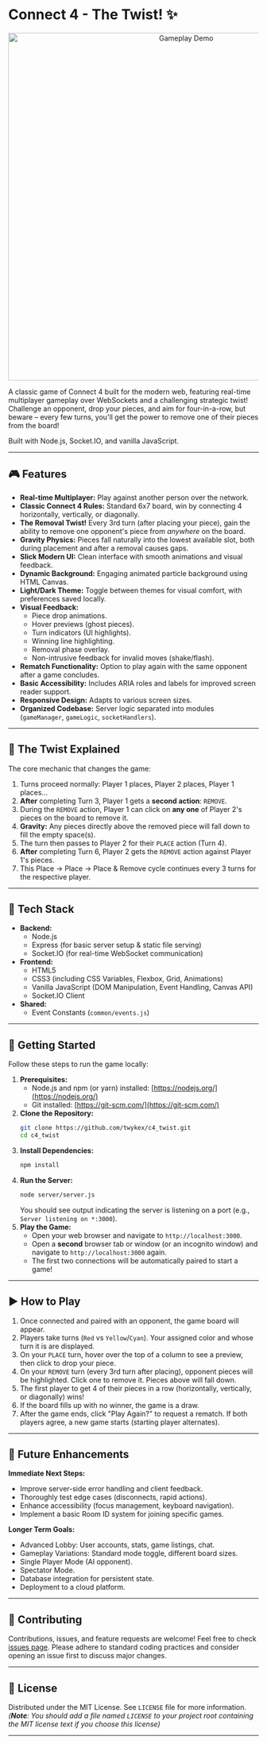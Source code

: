 # Connect 4 - The Twist! ✨

<p align="center">
  <!-- IMPORTANT: Replace this with an actual screenshot or GIF! -->
  <!-- Create a 'docs' folder in your project root, add demo.gif there -->
  <img src="./docs/demo.gif" alt="Gameplay Demo" width="700"/>
</p>

A classic game of Connect 4 built for the modern web, featuring real-time multiplayer gameplay over WebSockets and a challenging strategic twist! Challenge an opponent, drop your pieces, and aim for four-in-a-row, but beware – every few turns, you'll get the power to remove one of their pieces from the board!

Built with Node.js, Socket.IO, and vanilla JavaScript.

---

## 🎮 Features

*   **Real-time Multiplayer:** Play against another person over the network.
*   **Classic Connect 4 Rules:** Standard 6x7 board, win by connecting 4 horizontally, vertically, or diagonally.
*   **The Removal Twist!** Every 3rd turn (after placing your piece), gain the ability to remove one opponent's piece from *anywhere* on the board.
*   **Gravity Physics:** Pieces fall naturally into the lowest available slot, both during placement and after a removal causes gaps.
*   **Slick Modern UI:** Clean interface with smooth animations and visual feedback.
*   **Dynamic Background:** Engaging animated particle background using HTML Canvas.
*   **Light/Dark Theme:** Toggle between themes for visual comfort, with preferences saved locally.
*   **Visual Feedback:**
    *   Piece drop animations.
    *   Hover previews (ghost pieces).
    *   Turn indicators (UI highlights).
    *   Winning line highlighting.
    *   Removal phase overlay.
    *   Non-intrusive feedback for invalid moves (shake/flash).
*   **Rematch Functionality:** Option to play again with the same opponent after a game concludes.
*   **Basic Accessibility:** Includes ARIA roles and labels for improved screen reader support.
*   **Responsive Design:** Adapts to various screen sizes.
*   **Organized Codebase:** Server logic separated into modules (`gameManager`, `gameLogic`, `socketHandlers`).

---

## 🔄 The Twist Explained

The core mechanic that changes the game:

1.  Turns proceed normally: Player 1 places, Player 2 places, Player 1 places...
2.  **After** completing Turn 3, Player 1 gets a **second action**: `REMOVE`.
3.  During the `REMOVE` action, Player 1 can click on **any one** of Player 2's pieces on the board to remove it.
4.  **Gravity:** Any pieces directly above the removed piece will fall down to fill the empty space(s).
5.  The turn then passes to Player 2 for their `PLACE` action (Turn 4).
6.  **After** completing Turn 6, Player 2 gets the `REMOVE` action against Player 1's pieces.
7.  This Place -> Place -> Place & Remove cycle continues every 3 turns for the respective player.

---

## 🔧 Tech Stack

*   **Backend:**
    *   Node.js
    *   Express (for basic server setup & static file serving)
    *   Socket.IO (for real-time WebSocket communication)
*   **Frontend:**
    *   HTML5
    *   CSS3 (including CSS Variables, Flexbox, Grid, Animations)
    *   Vanilla JavaScript (DOM Manipulation, Event Handling, Canvas API)
    *   Socket.IO Client
*   **Shared:**
    *   Event Constants (`common/events.js`)

---

## 🚀 Getting Started

Follow these steps to run the game locally:

1.  **Prerequisites:**
    *   Node.js and npm (or yarn) installed: [https://nodejs.org/](https://nodejs.org/)
    *   Git installed: [https://git-scm.com/](https://git-scm.com/)
2.  **Clone the Repository:**
    ```bash
    git clone https://github.com/twykex/c4_twist.git
    cd c4_twist
    ```
3.  **Install Dependencies:**
    ```bash
    npm install
    ```
4.  **Run the Server:**
    ```bash
    node server/server.js
    ```
    You should see output indicating the server is listening on a port (e.g., `Server listening on *:3000`).
5.  **Play the Game:**
    *   Open your web browser and navigate to `http://localhost:3000`.
    *   Open a **second** browser tab or window (or an incognito window) and navigate to `http://localhost:3000` again.
    *   The first two connections will be automatically paired to start a game!

---

## ▶️ How to Play

1.  Once connected and paired with an opponent, the game board will appear.
2.  Players take turns (`Red` vs `Yellow`/`Cyan`). Your assigned color and whose turn it is are displayed.
3.  On your `PLACE` turn, hover over the top of a column to see a preview, then click to drop your piece.
4.  On your `REMOVE` turn (every 3rd turn after placing), opponent pieces will be highlighted. Click one to remove it. Pieces above will fall down.
5.  The first player to get 4 of their pieces in a row (horizontally, vertically, or diagonally) wins!
6.  If the board fills up with no winner, the game is a draw.
7.  After the game ends, click "Play Again?" to request a rematch. If both players agree, a new game starts (starting player alternates).

---

## 🔮 Future Enhancements

**Immediate Next Steps:**

*   Improve server-side error handling and client feedback.
*   Thoroughly test edge cases (disconnects, rapid actions).
*   Enhance accessibility (focus management, keyboard navigation).
*   Implement a basic Room ID system for joining specific games.

**Longer Term Goals:**

*   Advanced Lobby: User accounts, stats, game listings, chat.
*   Gameplay Variations: Standard mode toggle, different board sizes.
*   Single Player Mode (AI opponent).
*   Spectator Mode.
*   Database integration for persistent state.
*   Deployment to a cloud platform.

---

## 🤝 Contributing

Contributions, issues, and feature requests are welcome! Feel free to check [issues page](https://github.com/twykex/c4_twist/issues). Please adhere to standard coding practices and consider opening an issue first to discuss major changes.

---

## 📜 License

Distributed under the MIT License. See `LICENSE` file for more information.
*(**Note**: You should add a file named `LICENSE` to your project root containing the MIT license text if you choose this license)*

---
